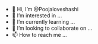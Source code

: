- 👋 Hi, I’m @Poojaloveshashi
- 👀 I’m interested in ...
- 🌱 I’m currently learning ...
- 💞️ I’m looking to collaborate on ...
- 📫 How to reach me ...

<!---
Poojaloveshashi/Poojaloveshashi is a ✨ special ✨ repository because its `README.md` (this file) appears on your GitHub profile.
You can click the Preview link to take a look at your changes.
--->
